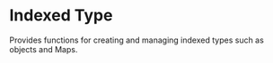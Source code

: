 # Indexed Type

Provides functions for creating and managing indexed types such as objects and Maps.
